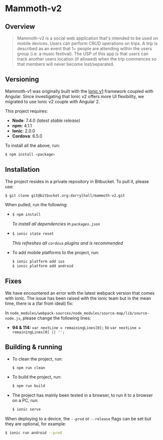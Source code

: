 # Mammoth-v2

## Overview
> Mammoth-v2 is a social web application that's intended to be used on mobile devices. Users can perform CRUD operations on trips. A trip is described as an event that 1+ people are attending within the users group (i.e. a music festival). The USP of this app is that users can track another users location (if allowed) when the trip commences so that members will never become lost/separated.

## Versioning
Mammoth-v1 was originally built with the [Ionic v1](http://ionicframework.com/) framework coupled with Angular. Since investigating that Ionic v2 offers more UI flexibility, we migrated to use Ionic v2 couple with Angular 2.<br>

This project requires:

- **Node**: 7.4.0 *(latest stable release)*
- **npm**: 4.1.1
- **Ionic**: 2.0.0
- **Cordova**: 6.5.0

To install all the above, run:

```bash
$ npm install <package>
```

## Installation
The project resides in a private repository in Bitbucket. To pull it, please use:
```bash
$ git clone git@bitbucket.org:darrylhall/mammoth-v2.git
```

When pulled, run the following:

- ```bash
  $ npm install
  ```
  *To install all dependencies in `packages.json`*
  
- ```bash
  $ ionic state reset
  ```
  *This refreshes all `cordova` plugins and is recommended*
  
- To add mobile platforms to the project, run:
  ```bash
  $ ionic platform add ios
  $ ionic platform add android
  ```
  
## Fixes
We have encountered an error with the latest webpack version that comes with ionic. The issue has been raised with the ionic team but in the mean time, there is a (far from ideal) fix:
 
In `node_modules/webpack-sources/node_modules/source-map/lib/source-node.js`, please change the following lines:

- **94 & 114:** `var nextLine = remainingLines[0];` to `var nextLine = remainingLines[0] || '';` 

## Building & running
- To clean the project, run:
  ```bash
  $ npm run clean
  ```

- To build the project, run:
  ```bash
  $ npm run build
  ```
  
- The project has mainly been tested in a browser, to run it to a browser on a PC, run:
  ```bash
  $ ionic serve
  ```
  
When deploying to a device, the `--prod` or `--release` flags can be set but they are optional, for example:

```bash
$ ionic run android --prod
```
 
